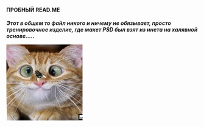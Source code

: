 #### ПРОБНЫЙ READ.ME
___Этот в общем то файл никого и ничему не обязывает, просто тренировочное изделие, где макет PSD был взят из инета на халявной основе.....___

![какое то изображение](/img/pic1.jpg)

